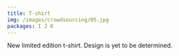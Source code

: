 ```yaml
---
title: T-shirt
img: /images/crowdsourcing/05.jpg
packages: I J K
--- 
```


<p>New limited edition t-shirt. Design is yet to be determined.</p>